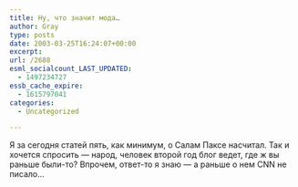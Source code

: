 ```yaml
---
title: Ну, что значит мода…
author: Gray
type: posts
date: 2003-03-25T16:24:07+00:00
excerpt:
url: /2688
esml_socialcount_LAST_UPDATED:
  - 1497234727
essb_cache_expire:
  - 1615797041
categories:
  - Uncategorized

---
```








Я за сегодня статей пять, как минимум, о Салам Паксе насчитал. Так и хочется спросить &#8212; народ, человек второй год блог ведет, где ж вы раньше были-то? Впрочем, ответ-то я знаю &#8212; а раньше о нем CNN не писало&#8230;